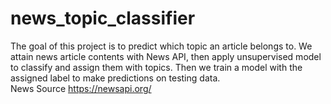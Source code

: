 # news_topic_classifier
The goal of this project is to predict which topic an article belongs to. We attain news article contents with News API, then apply unsupervised model to classify and assign them with topics. Then we train a model with the assigned label to make predictions on testing data.</br>
News Source https://newsapi.org/
